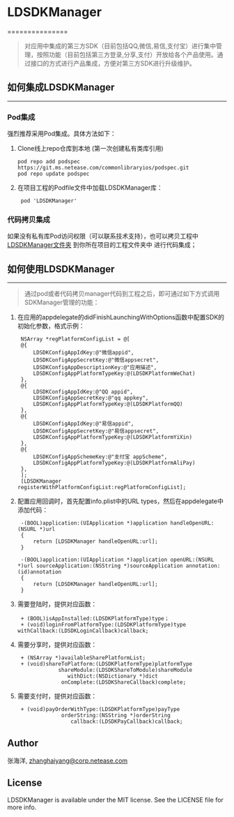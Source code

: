 # LDSDKManager
===============

>对应用中集成的第三方SDK（目前包括QQ,微信,易信,支付宝）进行集中管理，按照功能（目前包括第三方登录,分享,支付）开放给各个产品使用。通过接口的方式进行产品集成，方便对第三方SDK进行升级维护。


## 如何集成LDSDKManager
-------------------

### Pod集成

>
强烈推荐采用Pod集成。具体方法如下：

1.  Clone线上repo仓库到本地 (第一次创建私有类库引用)

		pod repo add podspec https://git.ms.netease.com/commonlibraryios/podspec.git 
		pod repo update podspec

2. 在项目工程的Podfile文件中加载LDSDKManager库：

		pod 'LDSDKManager'


### 代码拷贝集成

>
如果没有私有库Pod访问权限（可以联系技术支持），也可以拷贝工程中[LDSDKManager文件夹](LDSDKManager) 到你所在项目的工程文件夹中 进行代码集成；


## 如何使用LDSDKManager
---------------------------------

> 通过pod或者代码拷贝manager代码到工程之后，即可通过如下方式调用SDKManager管理的功能：

1. 在应用的appdelegate的didFinishLaunchingWithOptions函数中配置SDK的初始化参数，格式示例：

    	NSArray *regPlatformConfigList = @[
    	@{
    	    LDSDKConfigAppIdKey:@"微信appid",
    	    LDSDKConfigAppSecretKey:@"微信appsecret",
    	    LDSDKConfigAppDescriptionKey:@"应用描述",
    	    LDSDKConfigAppPlatformTypeKey:@(LDSDKPlatformWeChat)
    	},
    	@{
    	    LDSDKConfigAppIdKey:@"QQ appid",
    	    LDSDKConfigAppSecretKey:@"qq appkey",
    	    LDSDKConfigAppPlatformTypeKey:@(LDSDKPlatformQQ)
    	},
    	@{
    	    LDSDKConfigAppIdKey:@"易信appid",
    	    LDSDKConfigAppSecretKey:@"易信appsecret",
    	    LDSDKConfigAppPlatformTypeKey:@(LDSDKPlatformYiXin)
    	},
    	@{
    	    LDSDKConfigAppSchemeKey:@"支付宝 appScheme",
            LDSDKConfigAppPlatformTypeKey:@(LDSDKPlatformAliPay)
    	},
    	];
    	[LDSDKManager registerWithPlatformConfigList:regPlatformConfigList];

2. 配置应用回调时，首先配置info.plist中的URL types，然后在appdelegate中添加代码：

    	-(BOOL)application:(UIApplication *)application handleOpenURL:(NSURL *)url
    	{
    	    return [LDSDKManager handleOpenURL:url];
    	}
    	
    	-(BOOL)application:(UIApplication *)application openURL:(NSURL *)url sourceApplication:(NSString *)sourceApplication annotation:(id)annotation
    	{
    	    return [LDSDKManager handleOpenURL:url];
    	}

3. 需要登陆时，提供对应函数：

        + (BOOL)isAppInstalled:(LDSDKPlatformType)type；
        + (void)loginFromPlatformType:(LDSDKPlatformType)type withCallback:(LDSDKLoginCallback)callback;

4. 需要分享时，提供对应函数：

        + (NSArray *)availableSharePlatformList;
        + (void)shareToPlatform:(LDSDKPlatformType)platformType
                    shareModule:(LDSDKShareToModule)shareModule
                       withDict:(NSDictionary *)dict
                     onComplete:(LDSDKShareCallback)complete;

5. 需要支付时，提供对应函数：

        + (void)payOrderWithType:(LDSDKPlatformType)payType 
                     orderString:(NSString *)orderString 
                        callback:(LDSDKPayCallback)callback;



## Author

张海洋, zhanghaiyang@corp.netease.com

## License

LDSDKManager is available under the MIT license. See the LICENSE file for more info.
